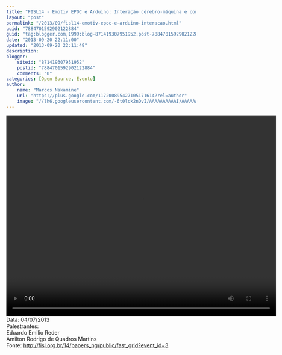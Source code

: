```yaml
---
title: "FISL14 - Emotiv EPOC e Arduino: Interação cérebro-máquina e conceito de usabilidade"
layout: "post"
permalink: "/2013/09/fisl14-emotiv-epoc-e-arduino-interacao.html"
uuid: "7884701592902122884"
guid: "tag:blogger.com,1999:blog-871419307951952.post-7884701592902122884"
date: "2013-09-20 22:11:00"
updated: "2013-09-20 22:11:48"
description: 
blogger:
    siteid: "871419307951952"
    postid: "7884701592902122884"
    comments: "0"
categories: [Open Source, Evento]
author: 
    name: "Marcos Nakamine"
    url: "https://plus.google.com/117200895427105171614?rel=author"
    image: "//lh6.googleusercontent.com/-6t0lck2nDvI/AAAAAAAAAAI/AAAAAAAAOBw/_9ON3AiIr48/s32-c/photo.jpg"
---
```


<div class="css-full-post-content js-full-post-content">
<video controls="" height="535" width="716"><source src="http://hemingway.softwarelivre.org/fisl14/high/41b/sala41b-high-201307041405.ogg" type="video/ogg"></source>Your browser does not support the video tag.</video>Data: 04/07/2013<br>Palestrantes: <br>Eduardo Emilio Reder<br>Amilton Rodrigo de Quadros Martins<br>Fonte: <a href="http://fisl.org.br/14/papers_ng/public/fast_grid?event_id=3">http://fisl.org.br/14/papers_ng/public/fast_grid?event_id=3</a>   
</div>